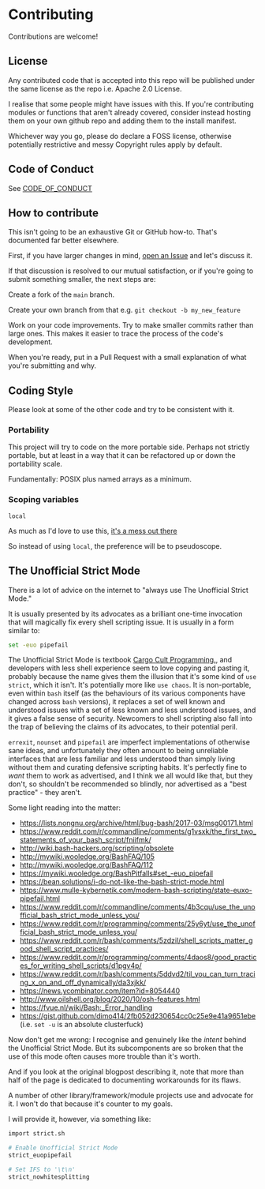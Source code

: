 # Contributing

Contributions are welcome!

## License

Any contributed code that is accepted into this repo will be published under the same license as the repo i.e. Apache 2.0 License.

I realise that some people might have issues with this.  If you're contributing modules or functions that aren't already covered, consider instead hosting them on your own github repo and adding them to the install manifest.

Whichever way you go, please do declare a FOSS license, otherwise potentially restrictive and messy Copyright rules apply by default.

## Code of Conduct

See [CODE_OF_CONDUCT](CODE_OF_CONDUCT.md)

## How to contribute

This isn't going to be an exhaustive Git or GitHub how-to.  That's documented far better elsewhere.

First, if you have larger changes in mind, [open an Issue](https://github.com/rawiriblundell/sh_libpath/issues/new) and let's discuss it.

If that discussion is resolved to our mutual satisfaction, or if you're going to submit something smaller, the next steps are:

Create a fork of the `main` branch.

Create your own branch from that e.g. `git checkout -b my_new_feature`

Work on your code improvements.  Try to make smaller commits rather than large ones.  This makes it easier to trace the process of the code's development.

When you're ready, put in a Pull Request with a small explanation of what you're submitting and why.

## Coding Style

Please look at some of the other code and try to be consistent with it.

### Portability

This project will try to code on the more portable side.  Perhaps not strictly portable, but at least in a way that it can be refactored up or down the portability scale.

Fundamentally: POSIX plus named arrays as a minimum.

### Scoping variables

`local`

As much as I'd love to use this, [it's a mess out there](https://unix.stackexchange.com/questions/493729/list-of-shells-that-support-local-keyword-for-defining-local-variables)

So instead of using `local`, the preference will be to pseudoscope.

## The Unofficial Strict Mode

There is a lot of advice on the internet to "always use The Unofficial Strict Mode."

It is usually presented by its advocates as a brilliant one-time invocation that will magically fix every shell scripting issue. It is usually in a form similar to:

```bash
set -euo pipefail
```

The Unofficial Strict Mode is textbook [Cargo Cult Programming.](https://en.wikipedia.org/wiki/Cargo_cult_programming), and developers with less shell experience seem to love copying and pasting it, probably because the name gives them the illusion that it's some kind of `use strict`, which it isn't.  It's potentially more like `use chaos`.  It is non-portable, even within `bash` itself (as the behaviours of its various components have changed across `bash` versions), it replaces a set of well known and understood issues with a set of less known and less understood issues, and it gives a false sense of security.  Newcomers to shell scripting also fall into the trap of believing the claims of its advocates, to their potential peril.

`errexit`, `nounset` and `pipefail` are imperfect implementations of otherwise sane ideas, and unfortunately they often amount to being unreliable interfaces that are less familiar and less understood than simply living without them and curating defensive scripting habits. It's perfectly fine to *want* them to work as advertised, and I think we all would like that, but they don't, so shouldn't be recommended so blindly, nor advertised as a "best practice" - they aren't.

Some light reading into the matter:

* https://lists.nongnu.org/archive/html/bug-bash/2017-03/msg00171.html
* https://www.reddit.com/r/commandline/comments/g1vsxk/the_first_two_statements_of_your_bash_script/fniifmk/
* http://wiki.bash-hackers.org/scripting/obsolete
* http://mywiki.wooledge.org/BashFAQ/105
* http://mywiki.wooledge.org/BashFAQ/112
* https://mywiki.wooledge.org/BashPitfalls#set_-euo_pipefail
* https://bean.solutions/i-do-not-like-the-bash-strict-mode.html
* https://www.mulle-kybernetik.com/modern-bash-scripting/state-euxo-pipefail.html
* https://www.reddit.com/r/commandline/comments/4b3cqu/use_the_unofficial_bash_strict_mode_unless_you/
* https://www.reddit.com/r/programming/comments/25y6yt/use_the_unofficial_bash_strict_mode_unless_you/
* https://www.reddit.com/r/bash/comments/5zdzil/shell_scripts_matter_good_shell_script_practices/
* https://www.reddit.com/r/programming/comments/4daos8/good_practices_for_writing_shell_scripts/d1pgv4p/
* https://www.reddit.com/r/bash/comments/5ddvd2/til_you_can_turn_tracing_x_on_and_off_dynamically/da3xjkk/
* https://news.ycombinator.com/item?id=8054440
* http://www.oilshell.org/blog/2020/10/osh-features.html
* https://fvue.nl/wiki/Bash:_Error_handling
* https://gist.github.com/dimo414/2fb052d230654cc0c25e9e41a9651ebe (i.e. `set -u` is an absolute clusterfuck)

Now don't get me wrong: I recognise and genuinely like the *intent* behind the Unofficial Strict Mode.  But its subcomponents are so broken that the use of this mode often causes more trouble than it's worth.

And if you look at the original blogpost describing it, note that more than half of the page is dedicated to documenting workarounds for its flaws.

A number of other library/framework/module projects use and advocate for it.  I won't do that because it's counter to my goals.

I will provide it, however, via something like:

```bash
import strict.sh

# Enable Unofficial Strict Mode
strict_euopipefail

# Set IFS to '\t\n'
strict_nowhitesplitting
```
